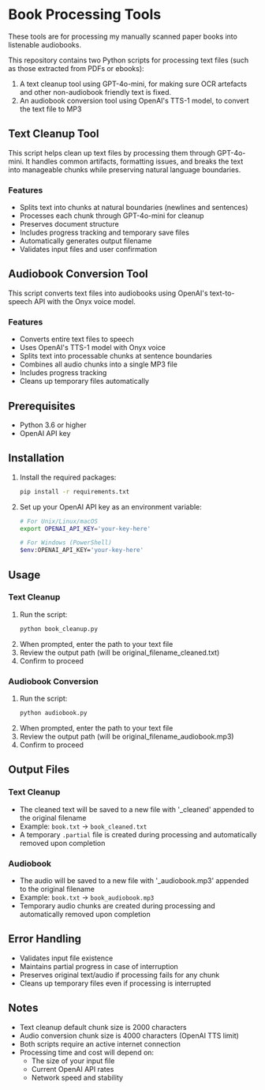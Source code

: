 # Book Processing Tools

These tools are for processing my manually scanned paper books into listenable audiobooks. 

This repository contains two Python scripts for processing text files (such as those extracted from PDFs or ebooks):
1. A text cleanup tool using GPT-4o-mini, for making sure OCR artefacts and other non-audiobook friendly text is fixed. 
2. An audiobook conversion tool using OpenAI's TTS-1 model, to convert the text file to MP3

## Text Cleanup Tool

This script helps clean up text files by processing them through GPT-4o-mini. It handles common artifacts, formatting issues, and breaks the text into manageable chunks while preserving natural language boundaries.

### Features
- Splits text into chunks at natural boundaries (newlines and sentences)
- Processes each chunk through GPT-4o-mini for cleanup
- Preserves document structure
- Includes progress tracking and temporary save files
- Automatically generates output filename
- Validates input files and user confirmation

## Audiobook Conversion Tool

This script converts text files into audiobooks using OpenAI's text-to-speech API with the Onyx voice model.

### Features
- Converts entire text files to speech
- Uses OpenAI's TTS-1 model with Onyx voice
- Splits text into processable chunks at sentence boundaries
- Combines all audio chunks into a single MP3 file
- Includes progress tracking
- Cleans up temporary files automatically

## Prerequisites
- Python 3.6 or higher
- OpenAI API key

## Installation

1. Install the required packages:
   ```bash
   pip install -r requirements.txt
   ```

2. Set up your OpenAI API key as an environment variable:
   ```bash
   # For Unix/Linux/macOS
   export OPENAI_API_KEY='your-key-here'
   
   # For Windows (PowerShell)
   $env:OPENAI_API_KEY='your-key-here'
   ```

## Usage

### Text Cleanup
1. Run the script:
   ```bash
   python book_cleanup.py
   ```
2. When prompted, enter the path to your text file
3. Review the output path (will be original_filename_cleaned.txt)
4. Confirm to proceed

### Audiobook Conversion
1. Run the script:
   ```bash
   python audiobook.py
   ```
2. When prompted, enter the path to your text file
3. Review the output path (will be original_filename_audiobook.mp3)
4. Confirm to proceed

## Output Files

### Text Cleanup
- The cleaned text will be saved to a new file with '_cleaned' appended to the original filename
- Example: `book.txt` → `book_cleaned.txt`
- A temporary `.partial` file is created during processing and automatically removed upon completion

### Audiobook
- The audio will be saved to a new file with '_audiobook.mp3' appended to the original filename
- Example: `book.txt` → `book_audiobook.mp3`
- Temporary audio chunks are created during processing and automatically removed upon completion

## Error Handling
- Validates input file existence
- Maintains partial progress in case of interruption
- Preserves original text/audio if processing fails for any chunk
- Cleans up temporary files even if processing is interrupted

## Notes
- Text cleanup default chunk size is 2000 characters
- Audio conversion chunk size is 4000 characters (OpenAI TTS limit)
- Both scripts require an active internet connection
- Processing time and cost will depend on:
  - The size of your input file
  - Current OpenAI API rates
  - Network speed and stability

